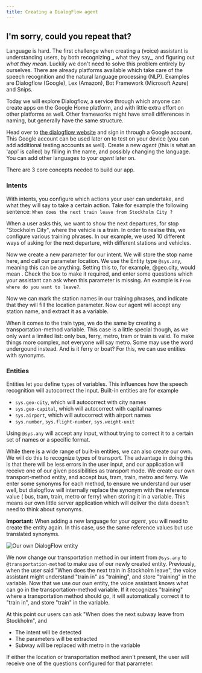```yaml
---
title: Creating a DialogFlow agent
---
```


## I'm sorry, could you repeat that?

Language is hard. The first challenge when creating a (voice) assistant is understanding users, by both recognizing _
what they say_, and figuring out _what they mean_. Luckily we don't need to solve this problem entirely by ourselves.
There are already platforms available which take care of the speech recognition and the natural language processing
(NLP). Examples are Dialogflow (Google), Lex (Amazon), Bot Framework (Microsoft Azure) and Snips.

Today we will explore Dialogflow, a service through which anyone can create apps on the Google Home platform, and with
little extra effort on other platforms as well. Other frameworks might have small differences in naming, but generally
have the same structure.

Head over to [the dialogflow website](https://dialogflow.com/) and sign in through a Google account. This Google account
can be used later on to test on your device (you can add additional testing accounts as well). Create a new _agent_
(this is what an 'app' is called) by filling in the name, and possibly changing the language. You can add other
languages to your _agent_ later on.

There are 3 core concepts needed to build our app.

### Intents

With intents, you configure which actions your user can undertake, and what they will say to take a certain action. Take
for example the following sentence: `When does the next train leave from Stockholm City ?`

When a user asks this, we want to show the next departures, for stop "Stockholm City", where the vehicle is a train. In
order to realise this, we configure various training phrases. In our example, we used 10 different ways of asking for
the next departure, with different stations and vehicles.

Now we create a new parameter for our intent. We will store the stop name here, and call our parameter location. We use
the Entity type `@sys.any`, meaning this can be anything. Setting this to, for example, @geo.city, would mean . Check
the box to make it required, and enter some questions which your assistant can ask when this parameter is missing. An
example is `From where do you want to leave?`.

Now we can mark the station names in our training phrases, and indicate that they will fill the location parameter. Now
our agent will accept any station name, and extract it as a variable.

When it comes to the train type, we do the same by creating a transportation-method variable. This case is a little
special though, as we only want a limited list: only bus, ferry, metro, tram or train is valid. To make things more
complex, not everyone will say metro. Some may use the word undergound instead. And is it ferry or boat? For this, we
can use entities with synonyms.

### Entities

Entities let you define `types` of variables. This influences how the speech recognition will autocorrect the input.
Built-in entities are for example

* `sys.geo-city`, which will autocorrect with city names
* `sys.geo-capital`, which will autocorrect with capital names
* `sys.airport`, which will autocorrect with airport names
* `sys.number`, `sys.flight-number`, `sys.weight-unit`

Using `@sys.any` will accept any input, without trying to correct it to a certain set of names or a specific format.

While there is a wide range of built-in entities, we can also create our own. We will do this to recognize types of
transport. The advantage in doing this is that there will be less errors in the user input, and our application will
receive one of our given possibilities as transport mode. We create our own transport-method entity, and accept bus,
tram, train, metro and ferry. We enter some synonyms for each method, to ensure we understand our user well, but
dialogflow will internally replace the synonym with the reference value ( bus, tram, train, metro or ferry) when
storing it in a variable. This means our own little server application which will deliver the data doesn't need to think
about synonyms.

**Important:** When adding a new language for your _agent_, you will need to create the entity again. In this case, use
the same reference values but use translated synonyms.

![Our own DialogFlow entity](/media/2020/05/voice-bot-transport-methods.png)

We now change our transportation method in our intent from `@sys.any` to `@transportation-method` to make use of our
newly created entity. Previously, when the user said "When does the next train in Stockholm leave", the voice assistant
might understand "train in" as "training", and store "training" in the variable. Now that we use our own entity, the
voice assistant knows what can go in the transportation-method variable. If it recognizes "training" where a
transportation method should go, it will automatically correct it to "train in", and store "train" in the variable.

At this point our users can ask "When does the next subway leave from Stockholm", and

* The intent will be detected
* The parameters will be extracted
* Subway will be replaced with metro in the variable

If either the location or transportation method aren't present, the user will receive one of the questions configured
for that parameter.
